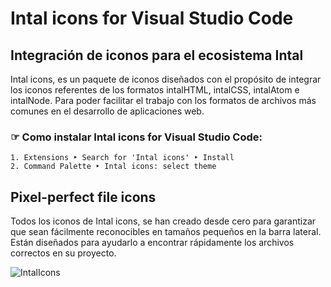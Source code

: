 Intal icons for Visual Studio Code
==================================

Integración de iconos para el ecosistema Intal
---------------------------------------------------

Intal icons, es un paquete de iconos diseñados con el propósito de integrar los iconos referentes de los formatos intalHTML, intalCSS, intalAtom e intalNode. Para poder facilitar el trabajo con los formatos de archivos más comunes en el desarrollo de aplicaciones web.

### ☞ Como instalar Intal icons for Visual Studio Code:

```
1. Extensions ‣ Search for 'Intal icons' ‣ Install
2. Command Palette ‣ Intal icons: select theme
```

Pixel-perfect file icons
------------------------

Todos los iconos de Intal icons, se han creado desde cero para garantizar que sean fácilmente reconocibles en tamaños pequeños en la barra lateral. Están diseñados para ayudarlo a encontrar rápidamente los archivos correctos en su proyecto.

![IntalIcons](https://i.imgur.com/O5jVEnv.png)
